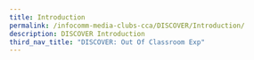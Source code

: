 ```yaml
---
title: Introduction
permalink: /infocomm-media-clubs-cca/DISCOVER/Introduction/
description: DISCOVER Introduction
third_nav_title: "DISCOVER: Out Of Classroom Exp"
---
```


